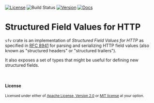 [![License](https://img.shields.io/crates/l/sfv)](LICENSE-MIT)
![Build Status](https://img.shields.io/github/actions/workflow/status/undef1nd/sfv/ci-workflow.yml)
[![Version](https://img.shields.io/crates/v/sfv)](https://crates.io/crates/sfv)
[![Docs](https://img.shields.io/docsrs/sfv?color=white)](https://docs.rs/sfv)


# Structured Field Values for HTTP

`sfv` crate is an implementation of *Structured Field Values for HTTP* as specified in [RFC 8941](https://httpwg.org/specs/rfc8941.html) for parsing and serializing HTTP field values (also known as "structured headers" or "structured trailers").

It also exposes a set of types that might be useful for defining new structured fields.

<br>

#### License

<sup>
Licensed under either of <a href="LICENSE-APACHE">Apache License, Version
2.0</a> or <a href="LICENSE-MIT">MIT license</a> at your option.
</sup>
